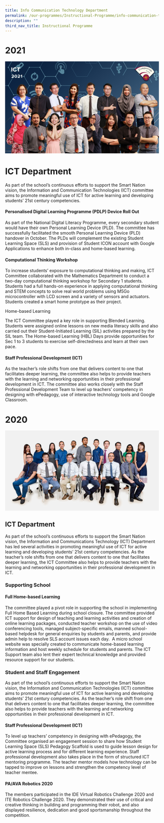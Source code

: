 ```yaml
---
title: Info Communication Technology Department
permalink: /our-programmes/Instructional-Programme/info-communication-technology-department
description: ""
third_nav_title: Instructional Programme
---
```

# 2021
![](/images/ICT.jpg)
# ICT Department


As part of the school’s continuous efforts to support the Smart Nation vision, the Information and Communication Technologies (ICT) committee aims to promote meaningful use of ICT for active learning and developing students’ 21st century competencies. 

#### Personalised Digital Learning Programme (PDLP) Device Roll Out

As part of the National Digital Literacy Programme, every secondary student would have their own Personal Learning Device (PLD). The committee has successfully facilitated the smooth Personal Learning Device (PLD) handover in October. The PLDs will complement the existing Student Learning Space (SLS) and provision of Student ICON account with Google Applications to enhance both in-class and home-based learning. 

#### Computational Thinking Workshop  

To increase students’ exposure to computational thinking and making, ICT Committee collaborated with the Mathematics Department to conduct a two-day computational thinking workshop for Secondary 1 students. Students had a full hands-on experience in applying computational thinking and STEM concepts to solve real world problems using M5Go microcontroller with LCD screen and a variety of sensors and actuators. Students created a smart home prototype as their project.

  

Home-based Learning

The ICT Committee played a key role in supporting Blended Learning. Students were assigned online lessons on new media literacy skills and also carried out their Student-Initiated Learning (SIL) activities prepared by the SIL team. The Home-based Learning (HBL) Days provide opportunities for Sec 1 to 3 students to exercise self-directedness and learn at their own pace. 

  

#### Staff Professional Development (ICT)

As the teacher’s role shifts from one that delivers content to one that facilitates deeper learning, the committee also helps to provide teachers with the learning and networking opportunities in their professional development in ICT. The committee also works closely with the Staff Professional Development Team to level up teachers’ competency in designing with ePedagogy, use of interactive technology tools and Google Classroom.

# 2020
![](/images/ict2019.jpg)

ICT Department
--------------

As part of the school’s continuous efforts to support the Smart Nation vision, the Information and Communications Technology (ICT) Department has led several activities in promoting meaningful use of ICT for active learning and developing students’ 21st century competencies. As the teacher’s role shifts from one that delivers content to one that facilitates deeper learning, the ICT Committee also helps to provide teachers with the learning and networking opportunities in their professional development in ICT.  

### Supporting School 

#### Full Home-based Learning

The committee played a pivot role in supporting the school in implementing Full Home Based Learning during school closure. The committee provided ICT support for design of teaching and learning activities and creation of online learning packages, conducted teacher workshop on the use of video conferencing tools, managed subject-specific emails, manned school-based helpdesk for general enquiries by students and parents, and provide admin help to resolve SLS account issues each day.  A micro school website was specially created to communicate home-based learning information and host weekly schedule for students and parents. The ICT Support team also lent their expert technical knowledge and provided resource support for our students.

### Student and Staff Engagement

As part of the school’s continuous efforts to support the Smart Nation vision, the Information and Communication Technologies (ICT) committee aims to promote meaningful use of ICT for active learning and developing students’ 21st century competencies. As the teacher’s role shift from one that delivers content to one that facilitates deeper learning, the committee also helps to provide teachers with the learning and networking opportunities in their professional development in ICT.

  

#### Staff Professional Development (ICT)

To level up teachers’ competency in designing with ePedagogy, the Committee organised an engagement session to share how Student Learning Space (SLS) Pedagogy Scaffold is used to guide lesson design for active learning process and for different learning experience. Staff professional development also takes place in the form of structured ICT mentoring programme. The teacher mentor models how technology can be tapped to improve on lessons and strengthen the competency level of teacher mentee.

#### PA/AVA Robotics 2020

The members participated in the IDE Virtual Robotics Challenge 2020 and ITE Robotics Challenge 2020. They demonstrated their use of critical and creative thinking in building and programming their robot, and also displayed resilience, dedication and good sportsmanship throughout the competition.